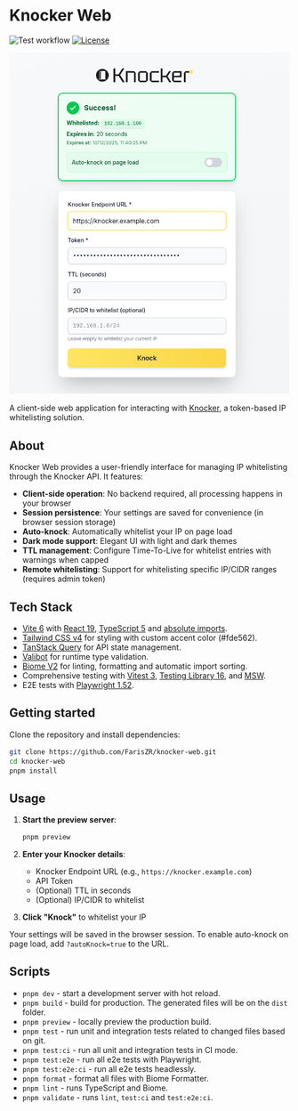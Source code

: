 # Knocker Web

![Test workflow](https://github.com/FarisZR/knocker-web/actions/workflows/test.yml/badge.svg) [![License](https://img.shields.io/badge/license-MIT-green.svg)](https://github.com/FarisZR/knocker-web/blob/main/LICENSE)

![Knocker Web](image.png)


A client-side web application for interacting with [Knocker](https://github.com/FarisZR/knocker), a token-based IP whitelisting solution.

## About

Knocker Web provides a user-friendly interface for managing IP whitelisting through the Knocker API. It features:

- **Client-side operation**: No backend required, all processing happens in your browser
- **Session persistence**: Your settings are saved for convenience (in browser session storage)
- **Auto-knock**: Automatically whitelist your IP on page load
- **Dark mode support**: Elegant UI with light and dark themes
- **TTL management**: Configure Time-To-Live for whitelist entries with warnings when capped
- **Remote whitelisting**: Support for whitelisting specific IP/CIDR ranges (requires admin token)

## Tech Stack

- [Vite 6](https://vitejs.dev) with [React 19](https://reactjs.org), [TypeScript 5](https://www.typescriptlang.org) and [absolute imports](https://github.com/aleclarson/vite-tsconfig-paths).
- [Tailwind CSS v4](https://tailwindcss.com) for styling with custom accent color (#fde562).
- [TanStack Query](https://tanstack.com/query) for API state management.
- [Valibot](https://valibot.dev) for runtime type validation.
- [Biome V2](https://next.biomejs.dev) for linting, formatting and automatic import sorting.
- Comprehensive testing with [Vitest 3](https://vitest.dev/), [Testing Library 16](https://testing-library.com/), and [MSW](https://mswjs.io).
- E2E tests with [Playwright 1.52](https://playwright.dev).

## Getting started

Clone the repository and install dependencies:

```bash
git clone https://github.com/FarisZR/knocker-web.git
cd knocker-web
pnpm install
```

## Usage

1. **Start the preview server**:
   ```bash
   pnpm preview
   ```

2. **Enter your Knocker details**:
   - Knocker Endpoint URL (e.g., `https://knocker.example.com`)
   - API Token
   - (Optional) TTL in seconds
   - (Optional) IP/CIDR to whitelist

3. **Click "Knock"** to whitelist your IP

Your settings will be saved in the browser session. To enable auto-knock on page load, add `?autoKnock=true` to the URL.

## Scripts

- `pnpm dev` - start a development server with hot reload.
- `pnpm build` - build for production. The generated files will be on the `dist` folder.
- `pnpm preview` - locally preview the production build.
- `pnpm test` - run unit and integration tests related to changed files based on git.
- `pnpm test:ci` - run all unit and integration tests in CI mode.
- `pnpm test:e2e` - run all e2e tests with Playwright.
- `pnpm test:e2e:ci` - run all e2e tests headlessly.
- `pnpm format` - format all files with Biome Formatter.
- `pnpm lint` - runs TypeScript and Biome.
- `pnpm validate` - runs `lint`, `test:ci` and `test:e2e:ci`.
